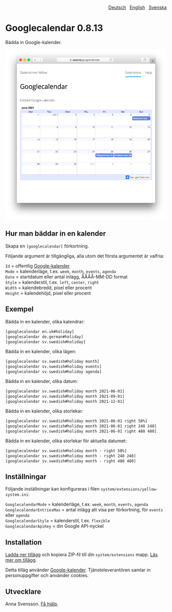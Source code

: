 <p align="right"><a href="README-de.md">Deutsch</a> &nbsp; <a href="README.md">English</a> &nbsp; <a href="README-sv.md">Svenska</a></p>

# Googlecalendar 0.8.13

Bädda in Google-kalender.

<p align="center"><img src="googlecalendar-screenshot.png?raw=true" alt="Skärmdump"></p>

## Hur man bäddar in en kalender

Skapa en `[googlecalendar]` förkortning.

Följande argument är tillgängliga, alla utom det första argumentet är valfria:

`Id` = offentlig [Google-kalender](https://calendar.google.com/)  
`Mode` = kalenderläge, t.ex. `week`, `month`, `events`, `agenda`  
`Date` = startdatum eller antal inlägg, ÅÅÅÅ-MM-DD format  
`Style` = kalenderstil, t.ex. `left`, `center`, `right`  
`Width` = kalendebredd, pixel eller procent  
`Height` = kalendehöjd, pixel eller procent  

## Exempel

Bädda in en kalender, olika kalendrar:

    [googlecalendar en.uk#holiday]
    [googlecalendar de.german#holiday]
    [googlecalendar sv.swedish#holiday]

Bädda in en kalender, olika lägen:

    [googlecalendar sv.swedish#holiday month]
    [googlecalendar sv.swedish#holiday events]
    [googlecalendar sv.swedish#holiday agenda]

Bädda in en kalender, olika datum:

    [googlecalendar sv.swedish#holiday month 2021-06-01]
    [googlecalendar sv.swedish#holiday month 2021-09-01]
    [googlecalendar sv.swedish#holiday month 2021-12-01]

Bädda in en kalender, olika storlekar:

    [googlecalendar sv.swedish#holiday month 2021-06-01 right 50%]
    [googlecalendar sv.swedish#holiday month 2021-06-01 right 240 240]
    [googlecalendar sv.swedish#holiday month 2021-06-01 right 480 480]

Bädda in en kalender, olika storlekar för aktuella datumet:

    [googlecalendar sv.swedish#holiday month - right 50%]
    [googlecalendar sv.swedish#holiday month - right 240 240]
    [googlecalendar sv.swedish#holiday month - right 480 480]

## Inställningar

Följande inställningar kan konfigureras i filen `system/extensions/yellow-system.ini`:

`GooglecalendarMode` = kalenderläge, t.ex. `week`, `month`, `events`, `agenda`  
`GooglecalendarEntriesMax` = antal inlägg att visa per förkortning, för `events` eller `agenda`  
`GooglecalendarStyle` = kalenderstil, t.ex. `flexible`  
`GooglecalendarApiKey` = din Google API-nyckel  

## Installation

[Ladda ner tillägg](https://github.com/annaesvensson/yellow-googlecalendar/archive/main.zip) och kopiera ZIP-fil till din `system/extensions` mapp. [Läs mer om tillägg](https://github.com/annaesvensson/yellow-update/tree/main/README-sv.md).

Detta tilläg använder [Google-kalender](https://calendar.google.com/). Tjänsteleverantören samlar in personuppgifter och använder cookies.

## Utvecklare

Anna Svensson. [Få hjälp](https://datenstrom.se/sv/yellow/help/).
